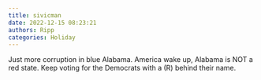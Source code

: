 ```yaml
---
title: sivicman
date: 2022-12-15 08:23:21
authors: Ripp
categories: Holiday
---
```


 Just more corruption in blue Alabama. America wake up, Alabama is NOT a red state. Keep voting for the Democrats with a (R) behind their name.